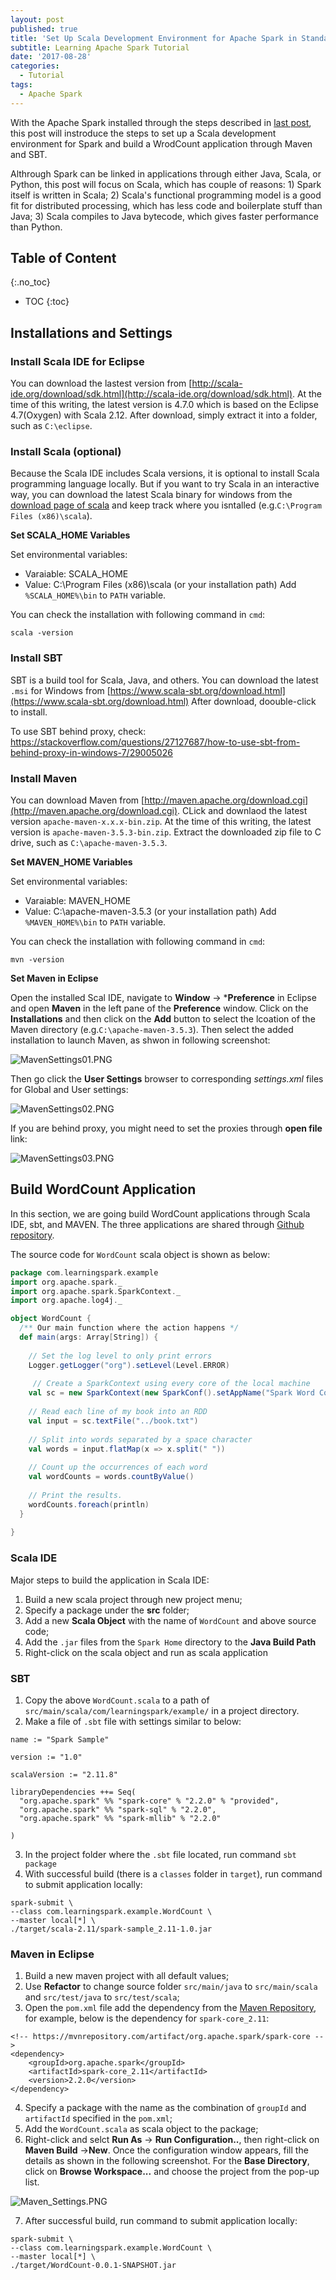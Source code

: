 ```yaml
---
layout: post
published: true
title: 'Set Up Scala Development Environment for Apache Spark in Standalone Mode '
subtitle: Learning Apache Spark Tutorial
date: '2017-08-28'
categories:
  - Tutorial
tags:
  - Apache Spark
---
```


With the Apache Spark installed through the steps described in [last post](http://leifengblog.net/blog/install-apache-spark-in-standalone-mode-on-windows/), this post will instroduce the steps to set up a Scala development environment for Spark and build a WrodCount application through Maven and SBT. 

Althrough Spark can be linked in applications through either Java, Scala, or Python, this post will focus on Scala, which has couple of reasons: 1) Spark itself is written in Scala; 2) Scala's functional programming model is a good fit for distributed processing, which has less code and boilerplate stuff than Java; 3) Scala compiles to Java bytecode, which gives faster performance than Python.  
<!--more-->

## Table of Content
{:.no_toc}

* TOC
{:toc}

## Installations and Settings

### Install Scala IDE for Eclipse

You can download the lastest version from [http://scala-ide.org/download/sdk.html](http://scala-ide.org/download/sdk.html). At the time of this writing, the latest version is 4.7.0 which is based on the Eclipse 4.7(Oxygen) with Scala 2.12. After download, simply extract it into a folder, such as `C:\eclipse`.

### Install Scala (optional)

Because the Scala IDE includes Scala versions, it is optional to install Scala programming language locally. But if you want to try Scala in an interactive way, you can download the latest Scala binary for windows from the [download page of scala](http://www.scala-lang.org/download) and keep track where you isntalled (e.g.`C:\Program Files (x86)\scala`).

**Set SCALA_HOME Variables**

Set environmental variables:
- Varaiable: SCALA_HOME
- Value: C:\Program Files (x86)\scala  (or your installation path)
Add `%SCALA_HOME%\bin` to `PATH` variable.

You can check the installation with following command in `cmd`:
```
scala -version
```

### Install SBT

SBT is a build tool for Scala, Java, and others. You can download the latest `.msi` for Windows from [https://www.scala-sbt.org/download.html](https://www.scala-sbt.org/download.html) After download, doouble-click to install. 

To use SBT behind proxy, check:
https://stackoverflow.com/questions/27127687/how-to-use-sbt-from-behind-proxy-in-windows-7/29005026


### Install Maven

You can download Maven from [http://maven.apache.org/download.cgi](http://maven.apache.org/download.cgi). CLick and downlaod the latest version  `apache-maven-x.x.x-bin.zip`. At the time of this writing, the latest version is `apache-maven-3.5.3-bin.zip`. Extract the downloaded zip file to C drive, such as `C:\apache-maven-3.5.3`.

**Set MAVEN_HOME Variables**

Set environmental variables:
- Varaiable: MAVEN_HOME
- Value: C:\apache-maven-3.5.3  (or your installation path)
Add `%MAVEN_HOME%\bin` to `PATH` variable.

You can check the installation with following command in `cmd`:
```
mvn -version
```


**Set Maven in Eclipse**

Open the installed Scal IDE, navigate to **Window** -> ***Preference** in Eclipse and open **Maven** in the left pane of the **Preference** window. Click on the **Installations** and then click on the **Add** button to select the lcoation of the Maven directory (e.g.`C:\apache-maven-3.5.3`). Then select the added installation  to launch Maven, as shwon in following screenshot:

![MavenSettings01.PNG]({{site.baseurl}}/img/post/MavenSettings01.PNG)

Then go click the **User Settings** browser to corresponding *settings.xml* files for Global and User settings:

![MavenSettings02.PNG]({{site.baseurl}}/img/post/MavenSettings02.PNG)

If you are behind proxy, you might need to set the proxies through **open file** link:

![MavenSettings03.PNG]({{site.baseurl}}/img/post/MavenSettings03.PNG)

## Build WordCount Application

In this section, we are going build WordCount applications through Scala IDE, sbt, and MAVEN. The three applications are shared through [Github repository](https://github.com/stonefl/SparkExamples).

The source code for `WordCount` scala object is shown as below:
```scala
package com.learningspark.example
import org.apache.spark._
import org.apache.spark.SparkContext._
import org.apache.log4j._

object WordCount {
  /** Our main function where the action happens */
  def main(args: Array[String]) {
   
    // Set the log level to only print errors
    Logger.getLogger("org").setLevel(Level.ERROR)
    
     // Create a SparkContext using every core of the local machine
    val sc = new SparkContext(new SparkConf().setAppName("Spark Word Count").setMaster("local"))  
    
    // Read each line of my book into an RDD
    val input = sc.textFile("../book.txt")
    
    // Split into words separated by a space character
    val words = input.flatMap(x => x.split(" "))
    
    // Count up the occurrences of each word
    val wordCounts = words.countByValue()
    
    // Print the results.
    wordCounts.foreach(println)
  }
 
}
```

### Scala IDE

Major steps to build the application in Scala IDE:
1. Build a new scala project through new project menu;
2. Specify a package under the **src** folder;
3. Add a new **Scala Object** with the name of `WordCount` and above source code;
4. Add the `.jar` files from the `Spark Home` directory to the **Java Build Path** 
5. Right-click on the scala object and run as scala application

### SBT

1. Copy the above `WordCount.scala` to a path of `src/main/scala/com/learningspark/example/` in a project directory. 
2. Make a file of `.sbt` file with settings similar to below:

```
name := "Spark Sample"
 
version := "1.0"
 
scalaVersion := "2.11.8"
 
libraryDependencies ++= Seq(
  "org.apache.spark" %% "spark-core" % "2.2.0" % "provided",
  "org.apache.spark" %% "spark-sql" % "2.2.0",
  "org.apache.spark" %% "spark-mllib" % "2.2.0"
  
)
```
3. In the project folder where the `.sbt` file located, run command `sbt package`
4. With successful build (there is a `classes` folder in `target`), run command to submit application locally:
```
spark-submit \
--class com.learningspark.example.WordCount \
--master local[*] \
./target/scala-2.11/spark-sample_2.11-1.0.jar

```

### Maven in Eclipse

1. Build a new maven project with all default values;
2. Use **Refactor** to change source folder `src/main/java` to `src/main/scala` and `src/test/java` to `src/test/scala`;
3. Open the `pom.xml` file add the dependency from the [Maven Repository](https://mvnrepository.com/), for example, below is the dependency for `spark-core_2.11`:
```
<!-- https://mvnrepository.com/artifact/org.apache.spark/spark-core -->
<dependency>
    <groupId>org.apache.spark</groupId>
    <artifactId>spark-core_2.11</artifactId>
    <version>2.2.0</version>
</dependency>
```
4. Specify a package with the name as the combination of `groupId` and `artifactId` specified in the `pom.xml`;
5. Add the `WordCount.scala` as scala object to the package;
6. Right-click and selct **Run As** -> **Run Configuration..**, then right-click on **Maven Build** ->**New**. Once the configuration window appears, fill the details as shown in the following screenshot.
For the **Base Directory**, click on **Browse Workspace...** and choose the project from the pop-up list.

![Maven_Settings.PNG]({{site.baseurl}}/img/post/Maven_Settings.PNG)

7. After successful build, run command to submit application locally:
```
spark-submit \
--class com.learningspark.example.WordCount \
--master local[*] \
./target/WordCount-0.0.1-SNAPSHOT.jar

```
